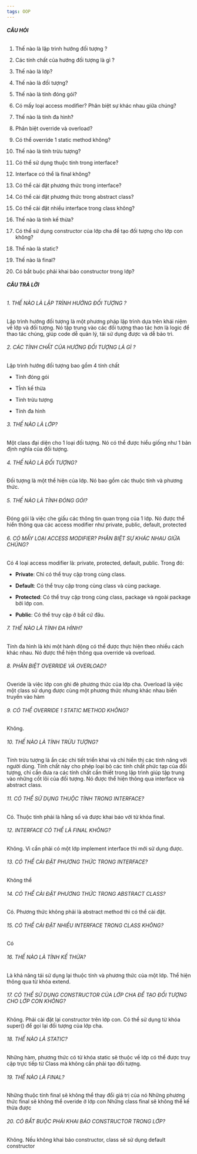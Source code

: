 ```yaml
---
tags: OOP
---
```

###### _**CÂU HỎI**_

1. Thế nào là lập trình hướng đối tượng ?
    
2. Các tính chất của hướng đối tượng là gì ?
    
3. Thế nào là lớp?
    
4. Thế nào là đối tượng?
    
5. Thế nào là tính đóng gói?
    
6. Có mấy loại access modifier? Phân biệt sự khác nhau giữa chúng?
    
7. Thế nào là tính đa hình?
    
8. Phân biệt override và overload?
    
9. Có thể override 1 static method không?
    
10. Thế nào là tính trừu tượng?
    
11. Có thể sử dụng thuộc tính trong interface?
    
12. Interface có thể là final không?
    
13. Có thể cài đặt phương thức trong interface?
    
14. Có thể cài đặt phương thức trong abstract class?
    
15. Có thể cài đặt nhiều interface trong class không?
    
16. Thế nào là tính kế thừa?
    
17. Có thể sử dụng constructor của lớp cha để tạo đối tượng cho lớp con không?
    
18. Thế nào là static?
    
19. Thế nào là final?
    
20. Có bắt buộc phải khai báo constructor trong lớp?
    

###### _**CÂU TRẢ LỜI**_

###### 1. THẾ NÀO LÀ LẬP TRÌNH HƯỚNG ĐỐI TƯỢNG ?

Lập trình hướng đối tượng là một phương pháp lập trình dựa trên khái niệm về lớp và đối tượng. Nó tập trung vào các đối tượng thao tác hơn là logic để thao tác chúng, giúp code dễ quản lý, tái sử dụng được và dễ bảo trì.

###### 2. CÁC TÍNH CHẤT CỦA HƯỚNG ĐỐI TƯỢNG LÀ GÌ ?

Lập trình hướng đối tượng bao gồm 4 tính chất

- Tính đóng gói
    
- TÍnh kế thừa
    
- Tính trừu tượng
    
- Tính đa hình
    

###### 3. THẾ NÀO LÀ LỚP?

Một class đại diện cho 1 loại đối tượng. Nó có thể được hiểu giống như 1 bản định nghĩa của đối tượng.

###### 4. THẾ NÀO LÀ ĐỐI TƯỢNG?

Đối tượng là một thể hiện của lớp. Nó bao gồm các thuộc tính và phương thức.

###### 5. THẾ NÀO LÀ TÍNH ĐÓNG GÓI?

Đóng gói là việc che giấu các thông tin quan trọng của 1 lớp. Nó được thể hiển thông qua các access modifier như private, public, default, protected

###### 6. CÓ MẤY LOẠI ACCESS MODIFIER? PHÂN BIỆT SỰ KHÁC NHAU GIỮA CHÚNG?

Có 4 loại access modifier là: private, protected, default, public. Trong đó:

- **Private**: Chỉ có thể truy cập trong cùng class.
    
- **Default**: Có thể truy cập trong cùng class và cùng package.
    
- **Protected**: Có thể truy cập trong cùng class, package và ngoài package bởi lớp con.
    
- **Public**: Có thể truy cập ở bất cứ đâu.
    

###### 7. THẾ NÀO LÀ TÍNH ĐA HÌNH?

Tính đa hình là khi một hành động có thể được thực hiện theo nhiều cách khác nhau. Nó được thể hiện thông qua override và overload.

###### 8. PHÂN BIỆT OVERRIDE VÀ OVERLOAD?

Overide là việc lớp con ghi đè phương thức của lớp cha. Overload là việc một class sử dụng được cùng một phương thức nhưng khác nhau biến truyền vào hàm

###### 9. CÓ THỂ OVERRIDE 1 STATIC METHOD KHÔNG?

Không.

###### 10. THẾ NÀO LÀ TÍNH TRỪU TƯỢNG?

Tính trừu tượng là ẩn các chi tiết triển khai và chỉ hiển thị các tính năng với người dùng. Tính chất này cho phép loại bỏ các tính chất phức tạp của đổi tượng, chỉ cần đưa ra các tính chất cần thiết trong lập trình giúp tập trung vào những cốt lõi của đối tượng. Nó được thể hiện thông qua interface và abstract class.

###### 11. CÓ THỂ SỬ DỤNG THUỘC TÍNH TRONG INTERFACE?

Có. Thuộc tính phải là hằng số và được khai báo với từ khóa final.

###### 12. INTERFACE CÓ THỂ LÀ FINAL KHÔNG?

Không. Vì cần phải có một lớp implement interface thì mới sử dụng được.

###### 13. CÓ THỂ CÀI ĐẶT PHƯƠNG THỨC TRONG INTERFACE?

Không thể

###### 14. CÓ THỂ CÀI ĐẶT PHƯƠNG THỨC TRONG ABSTRACT CLASS?

Có. Phương thức không phải là abstract method thì có thể cài đặt.

###### 15. CÓ THỂ CÀI ĐẶT NHIỀU INTERFACE TRONG CLASS KHÔNG?

Có

###### 16. THẾ NÀO LÀ TÍNH KẾ THỪA?

Là khả năng tái sử dụng lại thuộc tính và phương thức của một lớp. Thể hiện thông qua từ khóa extend.

###### 17. CÓ THỂ SỬ DỤNG CONSTRUCTOR CỦA LỚP CHA ĐỂ TẠO ĐỐI TƯỢNG CHO LỚP CON KHÔNG?

Không. Phải cài đặt lại constructor trên lớp con. Có thể sử dụng từ khóa super() để gọi lại đối tượng của lớp cha.

###### 18. THẾ NÀO LÀ STATIC?

Những hàm, phương thức có từ khóa static sẽ thuộc về lớp có thể được truy cập trực tiếp từ Class mà không cần phải tạo đối tượng.

###### 19. THẾ NÀO LÀ FINAL?

Những thuộc tính final sẽ không thể thay đổi giá trị của nó Những phương thức final sẽ không thể overide ở lớp con Những class final sẽ không thể kế thừa được

###### 20. CÓ BẮT BUỘC PHẢI KHAI BÁO CONSTRUCTOR TRONG LỚP?

Không. Nếu không khai báo constructor, class sẽ sử dụng default constructor